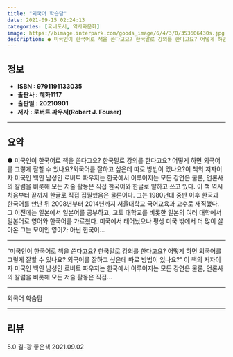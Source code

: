 ```yaml
---
title: "외국어 학습담"
date: 2021-09-15 02:24:13
categories: [국내도서, 역사와문화]
image: https://bimage.interpark.com/goods_image/6/4/3/0/353606430s.jpg
description: ● 미국인이 한국어로 책을 쓴다고요? 한국말로 강의를 한다고요? 어떻게 하면 외국어를 그렇게 잘할 수 있나요?외국어를 잘하고 싶은데 따로 방법이 있나요?이 책의 저자이자 미국인 백인 남성인 로버트 파우저는 한국에서 이루어지는 모든 강연은 물론, 언론사의 칼럼을 비롯해 모든 저술 활동은
---
```


## **정보**

- **ISBN : 9791191133035**
- **출판사 : 혜화1117**
- **출판일 : 20210901**
- **저자 : 로버트 파우저(Robert J. Fouser)**

------



## **요약**

●  미국인이 한국어로 책을 쓴다고요? 한국말로 강의를 한다고요? 어떻게 하면 외국어를 그렇게 잘할 수 있나요?외국어를 잘하고 싶은데 따로 방법이 있나요?이 책의 저자이자 미국인 백인 남성인 로버트 파우저는 한국에서 이루어지는 모든 강연은 물론, 언론사의 칼럼을 비롯해 모든 저술 활동은 직접 한국어와 한글로 말하고 쓰고 있다. 이 책 역시 처음부터 끝까지 한글로 직접 집필했음은 물론이다. 그는 1980년대 중반 이후 한국과 한국어를 만난 뒤 2008년부터 2014년까지 서울대학교 국어교육과 교수로 재직했다. 그 이전에는 일본에서 일본어를 공부하고, 교토 대학교를 비롯한 일본의 여러 대학에서 일본어로 영어와 한국어를 가르쳤다. 미국에서 태어났으나 평생 미국 밖에서 더 많이 살아온 그는 모어인 영어가 아닌 한국어...

------

“미국인이 한국어로 책을 쓴다고요? 
한국말로 강의를 한다고요? 
어떻게 하면 외국어를 그렇게 잘할 수 있나요?
외국어를 잘하고 싶은데 따로 방법이 있나요?”
이 책의 저자이자 미국인 백인 남성인 로버트 파우저는 한국에서 이루어지는 모든 강연은 물론, 언론사의 칼럼을 비롯해 모든 저술 활동은 직접... 

------


외국어 학습담 

------


## **리뷰** 

5.0 길-광 좋은책 2021.09.02 <br/>